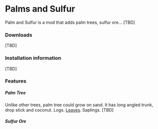 # Palms and Sulfur

Palm and Sulfur is a mod that adds palm trees, sulfur ore... [TBD]

### Downloads

[TBD]

### Installation information

[TBD]

### Features

##### Palm Tree

Unlike other trees, palm tree could grow on sand. It has long angled trunk, drop stick and coconut. Logs. [Leaves](docs/palm_leaves.md). Saplings. [TBD]

##### Sulfur Ore
